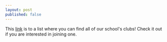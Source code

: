 ```yaml
---
layout: post
published: false
---
```

This [link](https://www.scrippsranchasb.com/clubs) is to a list where you can find all of our school's clubs! Check it out if you are interested in joining one. 
